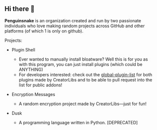 ## Hi there 👋

**Penguinsnake** is an organization created and run by two passionate individuals who love making random projects across GitHub and other platforms (of which 1 is only on github).


Projects:

* Plugin Shell
  - Ever wanted to manually install bloatware? Well this is for you as with this program, you can just install plugins (which could be ANYTHING)
  - For developers interested: check out the [global-plugin-list](https://github.com/Faked2378/global-plugin-list) for both plugins made by CreatorLibs and to be able to pull request into the list for public addons!

* Encryption Messages
  - A random encryption project made by CreatorLibs—just for fun!

* Dusk
  - A programming language written in Python. [DEPRECATED]
